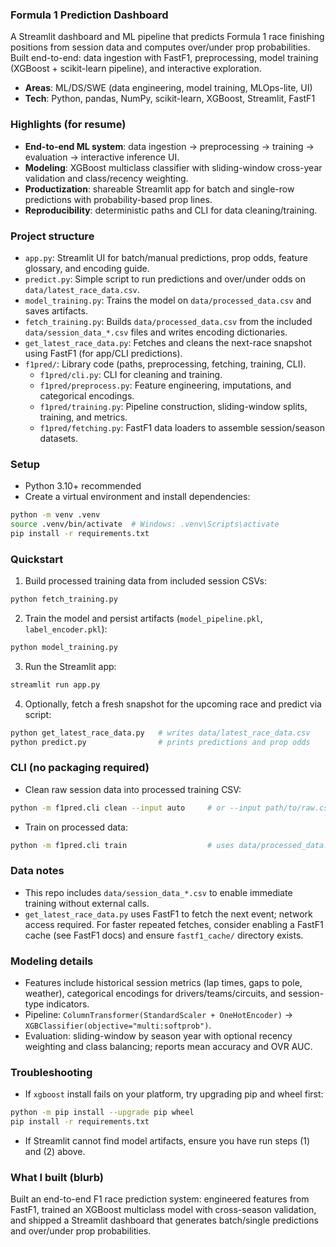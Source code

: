 ### Formula 1 Prediction Dashboard

A Streamlit dashboard and ML pipeline that predicts Formula 1 race finishing positions from session data and computes over/under prop probabilities. Built end-to-end: data ingestion with FastF1, preprocessing, model training (XGBoost + scikit-learn pipeline), and interactive exploration.

- **Areas**: ML/DS/SWE (data engineering, model training, MLOps-lite, UI)
- **Tech**: Python, pandas, NumPy, scikit-learn, XGBoost, Streamlit, FastF1

### Highlights (for resume)

- **End-to-end ML system**: data ingestion → preprocessing → training → evaluation → interactive inference UI.
- **Modeling**: XGBoost multiclass classifier with sliding-window cross-year validation and class/recency weighting.
- **Productization**: shareable Streamlit app for batch and single-row predictions with probability-based prop lines.
- **Reproducibility**: deterministic paths and CLI for data cleaning/training.

### Project structure

- `app.py`: Streamlit UI for batch/manual predictions, prop odds, feature glossary, and encoding guide.
- `predict.py`: Simple script to run predictions and over/under odds on `data/latest_race_data.csv`.
- `model_training.py`: Trains the model on `data/processed_data.csv` and saves artifacts.
- `fetch_training.py`: Builds `data/processed_data.csv` from the included `data/session_data_*.csv` files and writes encoding dictionaries.
- `get_latest_race_data.py`: Fetches and cleans the next-race snapshot using FastF1 (for app/CLI predictions).
- `f1pred/`: Library code (paths, preprocessing, fetching, training, CLI).
  - `f1pred/cli.py`: CLI for cleaning and training.
  - `f1pred/preprocess.py`: Feature engineering, imputations, and categorical encodings.
  - `f1pred/training.py`: Pipeline construction, sliding-window splits, training, and metrics.
  - `f1pred/fetching.py`: FastF1 data loaders to assemble session/season datasets.

### Setup

- Python 3.10+ recommended
- Create a virtual environment and install dependencies:

```bash
python -m venv .venv
source .venv/bin/activate  # Windows: .venv\Scripts\activate
pip install -r requirements.txt
```

### Quickstart

1. Build processed training data from included session CSVs:

```bash
python fetch_training.py
```

2. Train the model and persist artifacts (`model_pipeline.pkl`, `label_encoder.pkl`):

```bash
python model_training.py
```

3. Run the Streamlit app:

```bash
streamlit run app.py
```

4. Optionally, fetch a fresh snapshot for the upcoming race and predict via script:

```bash
python get_latest_race_data.py   # writes data/latest_race_data.csv
python predict.py                # prints predictions and prop odds
```

### CLI (no packaging required)

- Clean raw session data into processed training CSV:

```bash
python -m f1pred.cli clean --input auto     # or --input path/to/raw.csv
```

- Train on processed data:

```bash
python -m f1pred.cli train                  # uses data/processed_data.csv by default
```

### Data notes

- This repo includes `data/session_data_*.csv` to enable immediate training without external calls.
- `get_latest_race_data.py` uses FastF1 to fetch the next event; network access required. For faster repeated fetches, consider enabling a FastF1 cache (see FastF1 docs) and ensure `fastf1_cache/` directory exists.

### Modeling details

- Features include historical session metrics (lap times, gaps to pole, weather), categorical encodings for drivers/teams/circuits, and session-type indicators.
- Pipeline: `ColumnTransformer(StandardScaler + OneHotEncoder)` → `XGBClassifier(objective="multi:softprob")`.
- Evaluation: sliding-window by season year with optional recency weighting and class balancing; reports mean accuracy and OVR AUC.

### Troubleshooting

- If `xgboost` install fails on your platform, try upgrading pip and wheel first:

```bash
python -m pip install --upgrade pip wheel
pip install -r requirements.txt
```

- If Streamlit cannot find model artifacts, ensure you have run steps (1) and (2) above.

### What I built (blurb)

Built an end-to-end F1 race prediction system: engineered features from FastF1, trained an XGBoost multiclass model with cross-season validation, and shipped a Streamlit dashboard that generates batch/single predictions and over/under prop probabilities.
